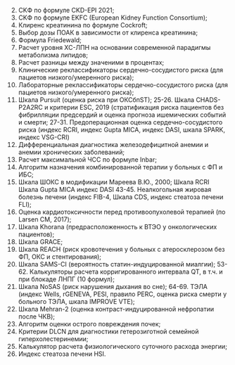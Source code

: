 2. CKФ по формуле CKD-EPI 2021;
3. CKФ по формуле EKFC (European Kidney Function Consortium);
4. Клиренс креатинина по формуле Cockroft;
5. Выбор дозы ПОАК в зависимости от клиренса креатинина;
13. Формула Friedewald;
14. Расчет уровня ХС-ЛПН на основании современной парадигмы метаболизма липидов;
15. Расчет разницы между значеними в процентах;
16. Клинические реклассификаторы сердечно-сосудистого риска (для пациетов низкого/умеренного риска);
17. Лабораторные реклассификаторы сердечно-сосудистого риска (для пациетов низкого/умеренного риска);
24. Шкала Pursuit (оценка риска при ОКСбпST);
25-26. Шкала CHADS-P2A2RC и критерии ESC, 2019 (стратификация риска пациентов без фибрилляции предсердий и оценка прогноза ишемических событий и смерти;
27-31. Предоперационная оценка сердечно-сосудистого риска (индекс RCRI, индекс Gupta MICA, индекс DASI, шкала SPARK, индекс VSG-CRI)
34. Дифференциальная диагностика железодефицитной анемии и анемии хронических заболеваний;
35. Расчет максимальной ЧСС по формуле Inbar;
40. Алгоритм назначения комбинированной терапии у больных с ФП и ИБС;
41. Шкала ШОКС в модификации Мареева В.Ю., 2000;
Шкала RCRI
Шкала Gupta MICA
индекс DASI
43-45. Неалкогольная жировая болезнь печени (индекс FIB-4, Шкала CDS, индекс стеатоза печени FLI);
46. Оценка кардиотоксичности перед противоопухолевой терапией (по Larsen CM, 2017);
48. Шкала Khorana (предрасположенность к ВТЭО у онкологических пациентов);
49. Шкала GRACE;
50. Шкала REACH (риск кровотечения у больных с атеросклерозом без ФП, ОКС и стентирования);
51. Шкала SAMS-CI (вероятность статин-индуцированной миалгии);
53-62. Калькуляторы расчета корригированного интервала QT, в т.ч. и при блокаде ЛНПГ (10 формул);
63. Шкала NoSAS (риск нарушения дыхания во сне);
64-69. ТЭЛА (индекс Wells, rGENEVA, PESI, правило PERC, оценка риска смерти у больного ТЭЛА, шкала IMPROVE VTE);
72. Шкала Mehran-2 (оценка контраст-индуцированной нефропатии после ЧКВ);
73. Алгоритм оценки острого повреждения почек;
74. Критерии DLCN для диагностики гетерозиготной семейной гиперхолестеринемии;
75. Калькулятор расчета физиологического суточного расхода энергии;
79. Индекс стеатоза печени HSI.
